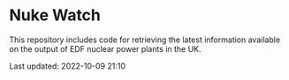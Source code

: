 # Nuke Watch

This repository includes code for retrieving the latest information available on the output of EDF nuclear power plants in the UK.

Last updated: 2022-10-09 21:10